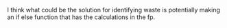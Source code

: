 I think what could be the solution for identifying waste is potentially making an if else function that has the calculations in the fp.